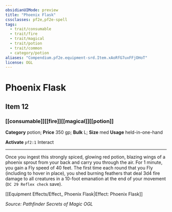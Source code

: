 ```yaml
---
obsidianUIMode: preview
title: "Phoenix Flask"
cssclasses: pf2e,pf2e-spell
tags:
  - trait/consumable
  - trait/fire
  - trait/magical
  - trait/potion
  - trait/common
  - category/potion
aliases: "Compendium.pf2e.equipment-srd.Item.xAoRfG7uxFFjOHoT"
license: OGL
---
```

# Phoenix Flask
## Item 12
### [[consumable]][[fire]][[magical]][[potion]]

**Category** potion; 
**Price** 350 gp; 
**Bulk** L; **Size** med
**Usage** held-in-one-hand

**Activate** `pf2:1` Interact

* * *

Once you ingest this strongly spiced, glowing red potion, blazing wings of a phoenix sprout from your back and carry you through the air. For 1 minute, you gain a Fly speed of 40 feet. The first time each round that you Fly (including to hover in place), you shed burning feathers that deal 3d4 fire damage to all creatures in a 10-foot emanation at the end of your movement (`DC 29 Reflex check` save).

[[Equipment Effects/Effect_ Phoenix Flask|Effect: Phoenix Flask]]

*Source: Pathfinder Secrets of Magic*
*OGL*
